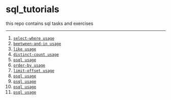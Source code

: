 # sql_tutorials
this repo contains sql tasks and exercises
***

1. [`select-where usage`](/01-select-where.md)
2. [`beetween-and-in usage`](/02-between-and-in.md)
3. [`like usage`](/03-like-Ilike.md)
4. [`distinct-count usage`](/04-Distinct-count.md)
4. [`psql usage`](/05-psql.md)
5. [`order-by usage`](/06-order-by.md)
6. [`limit-offset usage`](/07-limit-offset.md)
7. [`psql usage`]()
8. [`psql usage`]()
9. [`psql usage`]()
10. [`psql usage`]()
